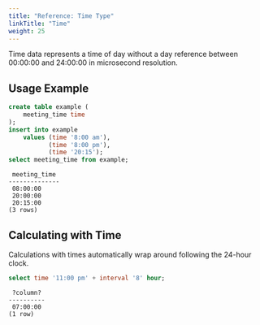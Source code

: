 ```yaml
---
title: "Reference: Time Type"
linkTitle: "Time"
weight: 25
---
```


Time data represents a time of day without a day reference between 00:00:00 and 24:00:00 in microsecond resolution.

## Usage Example

```sql
create table example (
    meeting_time time
);
insert into example
    values (time '8:00 am'),
           (time '8:00 pm'),
           (time '20:15');
select meeting_time from example;
```

```
 meeting_time 
--------------
 08:00:00
 20:00:00
 20:15:00
(3 rows)
```

## Calculating with Time

Calculations with times automatically wrap around following the 24-hour clock.

```sql
select time '11:00 pm' + interval '8' hour;
```

```
 ?column? 
----------
 07:00:00
(1 row)
```
